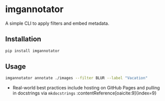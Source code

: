 
# imgannotator

A simple CLI to apply filters and embed metadata.

## Installation

```bash
pip install imgannotator
```

## Usage

```bash
imgannotator annotate ./images --filter BLUR --label "Vacation"
```

- Real-world best practices include hosting on GitHub Pages and pulling in docstrings via `mkdocstrings` :contentReference[oaicite:9]{index=9}
